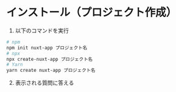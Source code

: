 # インストール（プロジェクト作成）

1. 以下のコマンドを実行

```bash
# npm
npm init nuxt-app プロジェクト名
# npx
npx create-nuxt-app プロジェクト名
# Yarn
yarn create nuxt-app プロジェクト名
```

2. 表示される質問に答える


